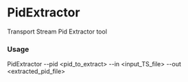# PidExtractor
Transport Stream Pid Extractor tool

### Usage
PidExtractor --pid <pid_to_extract> --in <input_TS_file> --out <extracted_pid_file>



